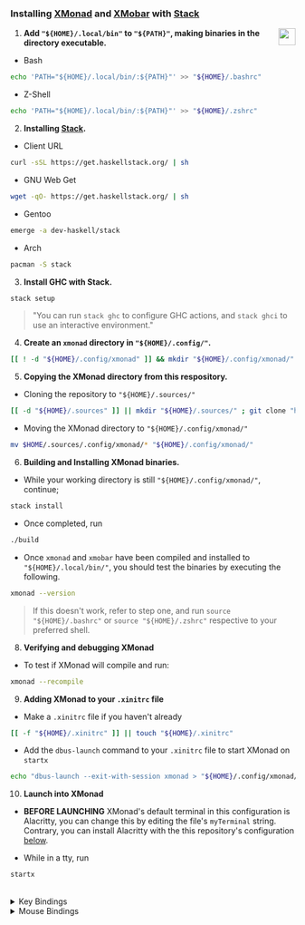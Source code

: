 ### Installing [XMonad][xmonad] and [XMobar][xmobar] with [Stack][stack]

<img 
    align="right" width="30px" 
    src="https://xmonad.org/images/logo.svg" 
/>

1. **Add `"${HOME}/.local/bin"` to `"${PATH}"`, making binaries in the directory executable.**

- Bash

```bash
echo 'PATH="${HOME}/.local/bin/:${PATH}"' >> "${HOME}/.bashrc"
```

- Z-Shell

```bash
echo 'PATH="${HOME}/.local/bin/:${PATH}"' >> "${HOME}/.zshrc"
```

2. **Installing [Stack][stack].**

- Client URL

```bash
curl -sSL https://get.haskellstack.org/ | sh
```

- GNU Web Get

```bash
wget -qO- https://get.haskellstack.org/ | sh
```

- Gentoo

```bash
emerge -a dev-haskell/stack
```

- Arch

```bash
pacman -S stack
```

3. **Install GHC with Stack.**

```bash
stack setup
```

> "You can run `stack ghc` to configure GHC actions, and `stack ghci` to use an interactive environment."

4. **Create an `xmonad` directory in `"${HOME}/.config/"`.**

```bash
[[ ! -d "${HOME}/.config/xmonad" ]] && mkdir "${HOME}/.config/xmonad/" || cd "${HOME}/.config/xmonad" ; cd "${_}"
```

5. **Copying the XMonad directory from this respository.**

- Cloning the repository to `"${HOME}/.sources/"`

```bash
[[ -d "${HOME}/.sources" ]] || mkdir "${HOME}/.sources/" ; git clone "https://github.com/Scherso/Dotfiles" "${HOME}/.sources/"
```

- Moving the XMonad directory to `"${HOME}/.config/xmonad/"`

```bash
mv $HOME/.sources/.config/xmonad/* "${HOME}/.config/xmonad/"
```

6. **Building and Installing XMonad binaries.**

- While your working directory is still `"${HOME}/.config/xmonad/"`, continue;

```bash 
stack install
```

- Once completed, run

```bash
./build
```

- Once `xmonad` and `xmobar` have been compiled and installed to `"${HOME}/.local/bin/"`, you should test the binaries by executing the following.

```bash
xmonad --version
```

> If this doesn't work, refer to step one, and run `source "${HOME}/.bashrc"` or `source "${HOME}/.zshrc"` respective to your preferred shell. 

8. **Verifying and debugging XMonad**

- To test if XMonad will compile and run:

```bash
xmonad --recompile
```

9. **Adding XMonad to your `.xinitrc` file**

- Make a `.xinitrc` file if you haven't already

```bash
[[ -f "${HOME}/.xinitrc" ]] || touch "${HOME}/.xinitrc"
```

- Add the `dbus-launch` command to your `.xinitrc` file to start XMonad on `startx`

```bash
echo "dbus-launch --exit-with-session xmonad > "${HOME}/.config/xmonad/log.txt" > "${HOME}/.xinitrc"
```

10. **Launch into XMonad**

- **BEFORE LAUNCHING** XMonad's default terminal in this configuration is Alacritty, you can change this by editing the file's `myTerminal` string. Contrary, you can install Alacritty with the this repository's configuration [below](https://github.com/Scherso/dotfiles#installing-and-configuring-alacritty).

- While in a tty, run 

```bash
startx
```

<br />

<details>
    <summary> 
        Key Bindings
    </summary>

  <br />

  | Keybinding             | Accociated Function                                       |
  | :---                   | :---                                                      |
  | `MOD + g`              | Toggle borders on a focused window.                       |
  | `MOD + SHIFT + c`      | Kill the focused window.                                  |
  | `MOD + SHIFT + x`      | Force kill focused window.                                |
  | `MOD + space`          | Switch to next layout.                                    |
  | `MOD + n`              | Refresh XMonad.                                           |
  | `MOD + SHIFT + q`      | Quits XMonad and X Server.                                |
  | `MOD + q`              | Re-compiles and restarts XMonad without killing X server. |
  | `MOD + 1-9`            | Switch to workspaces 1-9 according to the key.            |
  | `MOD + TAB`            | Switch focus to the next window.                          |
  | `MOD + j`              | Switch focus to the next window to the left.              |
  | `MOD + k`              | Switch focus to the next window to the right.             |
  | `MOD + m`              | Switch focus to the master window.                        | 
  | `MOD + RETURN`         | Swap the master window with the focused window.           |
  | `MOD + SHIFT + j`      | Swap the focused window to the left.                      |
  | `MOD + SHIFT + k`      | Swap the focused window to the right.                     |
  | `MOD + h`              | Shrink focused window to the left.                        |
  | `MOD + l`              | Shrink focused window to the right.                       |
  | `MOD + t`              | Tile a floating window.                                   |
  | `MOD + SHIFT + f`      | Toggle fullscreen on a window.                            |
  | `MOD + SHIFT + RETURN` | Open Alacritty.                                           |
  | `MOD + f`              | Open Firefox.                                             |
  | `MOD + s`              | Selective screenshot.                                     |
  | `PTRSC`                | Fullscreen screenshot.                                    |
  | `MOD + p`              | Open `dmenu`.                                             |
  | Play/Pause             | Play/Pause media/song.                                    |
  | Previous               | Previous media/song.                                      |
  | Next                   | Next media/song.                                          |
  | Mute                   | Mute audio.                                               |
  | Lower-Volume           | Lower the audio volume.                                   |
  | Raise-Volume           | Raise the audio volume.                                   |

</details>

<details>
    <summary> 
        Mouse Bindings
    </summary>

  <br />

  | Mousebinding           | Accociated Function                                       |
  | :---                   | :---                                                      |
  | `MOD` + Left Click     | Float and move window by dragging                         |
  | `MOD` + Middle Click   | Move window to the top of the stack                       |
  | `MOD` + Right Click    | Float and resize window by dragging                       |
  
</details>

[arch]:      https://archlinux.org
[gentoo]:    https://gentoo.org
[xgwiki]:    https://wiki.gentoo.org/wiki/Xorg/Guide#make.conf_configuration
[xmonad]:    https://xmonad.org/
[xmobar]:    https://codeberg.org/xmobar/xmobar
[stack]:     https://docs.haskellstack.org/en/stable/
[dmenu]:     https://tools.suckless.org/dmenu/
[alacritty]: https://alacritty.org
